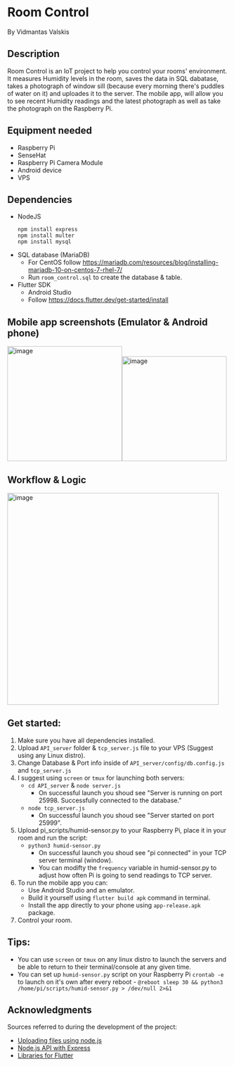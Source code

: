 # Room Control
By Vidmantas Valskis


## Description

Room Control is an IoT project to help you control your rooms' environment. It measures Humidity levels in the room, saves the data in SQL dabatase, takes a photograph of window sill (because every morning there's puddles of water on it) and uploades it to the server. The mobile app, will allow you to see recent Humidity readings and the latest photograph as well as take the photograph on the Raspberry Pi.


## Equipment needed

* Raspberry Pi
* SenseHat
* Raspberry Pi Camera Module
* Android device
* VPS


## Dependencies

* NodeJS
   ```
   npm install express
   npm install multer
   npm install mysql
   ```
* SQL database (MariaDB)
   * For CentOS follow https://mariadb.com/resources/blog/installing-mariadb-10-on-centos-7-rhel-7/
   * Run `room_control.sql` to create the database & table.
* Flutter SDK
   * Android Studio
    * Follow https://docs.flutter.dev/get-started/install


## Mobile app screenshots (Emulator & Android phone)
<img width="261" alt="image" src="https://user-images.githubusercontent.com/29129335/208768270-57816965-197b-44ad-8c3e-3c253a82067c.png"><img width="238" alt="image" src="https://user-images.githubusercontent.com/29129335/208767175-723ff1c5-c323-402b-b4a0-924f763810b2.png">

## Workflow & Logic
<img width="481" alt="image" src="https://user-images.githubusercontent.com/29129335/208773019-4f9f3b0a-4e67-4d50-9965-de7abb35de13.png">


## Get started:
   1) Make sure you have all dependencies installed.
   2) Upload `API_server` folder & `tcp_server.js` file to your VPS (Suggest using any Linux distro).
   3) Change Database & Port info inside of `API_server/config/db.config.js` and `tcp_server.js`
   4) I suggest using `screen` or `tmux` for launching both servers:
      * `cd API_server` & `node server.js`
         * On successful launch you shoud see "Server is running on port 25998. Successfully connected to the database."
      * `node tcp_server.js`
         * On successful launch you shoud see "Server started on port 25999".
   5) Upload pi_scripts/humid-sensor.py to your Raspberry Pi, place it in your room and run the script:
      * `python3 humid-sensor.py`
         * On successful launch you shoud see "pi connected" in your TCP server terminal (window).
         * You can modifty the `frequency` variable in humid-sensor.py to adjust how often Pi is going to send readings to TCP server.
   6) To run the mobile app you can:
      * Use Android Studio and an emulator.
      * Build it yourself using `flutter build apk` command in terminal.
      * Install the app directly to your phone using `app-release.apk` package.
   7) Control your room.

## Tips:
   * You can use `screen` or `tmux` on any linux distro to launch the servers and be able to return to their terminal/console at any given time.
   * You can set up `humid-sensor.py` script on your Raspberry Pi `crontab -e` to launch on it's own after every reboot - `@reboot sleep 30 && python3 /home/pi/scripts/humid-sensor.py > /dev/null 2>&1`

## Acknowledgments

Sources referred to during the development of the project:
* [Uploading files using node.js](https://github.com/expressjs/multer)
* [Node.js API with Express](https://www.bezkoder.com/node-js-rest-api-express-mysql/)
* [Libraries for Flutter](https://pub.dev/packages)



